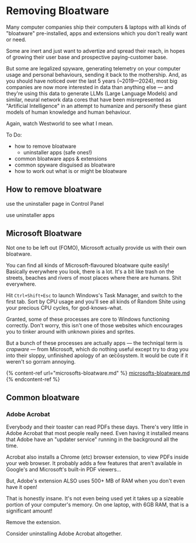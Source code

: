 # Removing Bloatware

Many computer companies ship their computers & laptops with all kinds of "bloatware" pre-installed, apps and extensions which you don't really want or need.&#x20;

Some are inert and just want to advertize and spread their reach, in hopes of growing their user base and prospective paying-customer base.

But some are legalized spyware, generating telemetry on your computer usage and personal behaviours, sending it back to the mothership. And, as you should have noticed over the last 5 years (\~2019—2024), most big companies are now more interested in data than anything else — and they're using this data to generate LLMs (Large Language Models) and similar, neural network data cores that have been misrepresented as "Artificial Intelligence" in an attempt to humanize and personify these giant models of human knowledge and human behaviour.

Again, watch Westworld to see what I mean.



To Do:

* how to remove bloatware
  * uninstaller apps (safe ones!)
* common bloatware apps & extensions
* common spyware disguised as bloatware
* how to work out what is or might be bloatware

## How to remove bloatware

use the uninstaller page in Control Panel

use uninstaller apps



## Microsoft Bloatware

Not one to be left out (FOMO), Microsoft actually provide us with their own bloatware.

You can find all kinds of Microsoft-flavoured bloatware quite easily! Basically everywhere you look, there is a lot. It's a bit like trash on the streets, beaches and rivers of most places where there are humans. Shit everywhere.

Hit `Ctrl+Shift+Esc` to launch Windows's Task Manager, and switch to the first tab. Sort by CPU usage and you'll see all kinds of Random Shite using your precious CPU cycles, for god-knows-what.&#x20;

Granted, some of these processes are core to Windows functioning correctly. Don't worry, this isn't one of those websites which encourages you to tinker around with unknown pixies and sprites.&#x20;

But a bunch of these processes are actually apps — the techniqal term is _crapware_ — from Microsoft, which do nothing useful except try to drag you into their sloppy, unfinished apology of an œ́cōsystem. It would be cute if it weren't so gorram annoying.

{% content-ref url="microsofts-bloatware.md" %}
[microsofts-bloatware.md](microsofts-bloatware.md)
{% endcontent-ref %}

## Common bloatware

### Adobe Acrobat

Everybody and their toaster can read PDFs these days. There's very little in Adobe Acrobat that most people really need. Even having it installed means that Adobe have an "updater service" running in the background all the time.

Acrobat also installs a Chrome (etc) browser extension, to view PDFs inside your web browser. It probably adds a few features that aren't available in Google's and Microsoft's built-in PDF viewers...&#x20;

But, Adobe's extension ALSO uses 500+ MB of RAM when you don't even have it open!

That is honestly insane. It's not even being used yet it takes up a sizeable portion of your computer's memory. On one laptop, with 6GB RAM, that is a significant amount!

Remove the extension.

Consider uninstalling Adobe Acrobat altogether.



